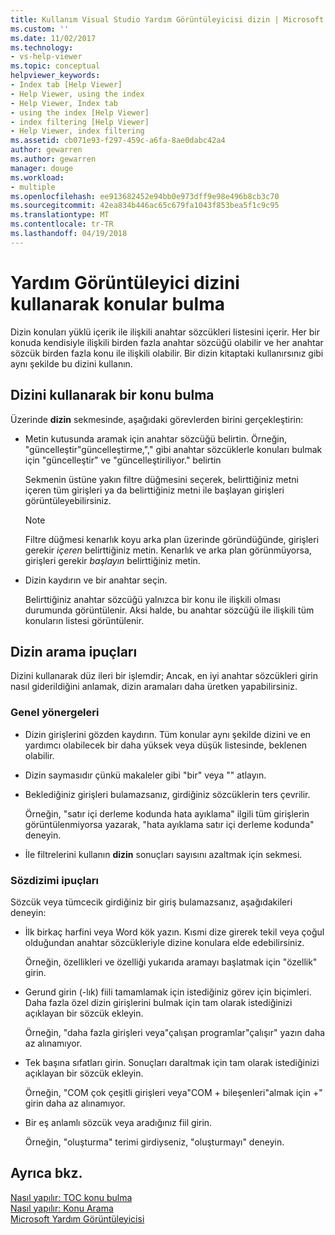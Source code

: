 ```yaml
---
title: Kullanım Visual Studio Yardım Görüntüleyicisi dizin | Microsoft Docs
ms.custom: ''
ms.date: 11/02/2017
ms.technology:
- vs-help-viewer
ms.topic: conceptual
helpviewer_keywords:
- Index tab [Help Viewer]
- Help Viewer, using the index
- Help Viewer, Index tab
- using the index [Help Viewer]
- index filtering [Help Viewer]
- Help Viewer, index filtering
ms.assetid: cb071e93-f297-459c-a6fa-8ae0dabc42a4
author: gewarren
ms.author: gewarren
manager: douge
ms.workload:
- multiple
ms.openlocfilehash: ee913682452e94bb0e973dff9e98e496b8cb3c70
ms.sourcegitcommit: 42ea834b446ac65c679fa1043f853bea5f1c9c95
ms.translationtype: MT
ms.contentlocale: tr-TR
ms.lasthandoff: 04/19/2018
---
```

# <a name="find-topics-by-using-the-help-viewer-index"></a>Yardım Görüntüleyici dizini kullanarak konular bulma
Dizin konuları yüklü içerik ile ilişkili anahtar sözcükleri listesini içerir. Her bir konuda kendisiyle ilişkili birden fazla anahtar sözcüğü olabilir ve her anahtar sözcük birden fazla konu ile ilişkili olabilir. Bir dizin kitaptaki kullanırsınız gibi aynı şekilde bu dizini kullanın.  
  
## <a name="to-find-a-topic-by-using-the-index"></a>Dizini kullanarak bir konu bulma  
Üzerinde **dizin** sekmesinde, aşağıdaki görevlerden birini gerçekleştirin:
  
-   Metin kutusunda aramak için anahtar sözcüğü belirtin. Örneğin, "güncelleştir"güncelleştirme,"," gibi anahtar sözcüklerle konuları bulmak için "güncelleştir" ve "güncelleştiriliyor." belirtin  
  
    Sekmenin üstüne yakın filtre düğmesini seçerek, belirttiğiniz metni içeren tüm girişleri ya da belirttiğiniz metni ile başlayan girişleri görüntüleyebilirsiniz.  
  
    > [!NOTE]
    >  Filtre düğmesi kenarlık koyu arka plan üzerinde göründüğünde, girişleri gerekir _içeren_ belirttiğiniz metin. Kenarlık ve arka plan görünmüyorsa, girişleri gerekir _başlayın_ belirttiğiniz metin.  
  
-   Dizin kaydırın ve bir anahtar seçin.  
  
    Belirttiğiniz anahtar sözcüğü yalnızca bir konu ile ilişkili olması durumunda görüntülenir. Aksi halde, bu anahtar sözcüğü ile ilişkili tüm konuların listesi görüntülenir.

## <a name="index-search-tips"></a>Dizin arama ipuçları  
Dizini kullanarak düz ileri bir işlemdir; Ancak, en iyi anahtar sözcükleri girin nasıl giderildiğini anlamak, dizin aramaları daha üretken yapabilirsiniz.  
  
### <a name="general-guidelines"></a>Genel yönergeleri  
-   Dizin girişlerini gözden kaydırın. Tüm konular aynı şekilde dizini ve en yardımcı olabilecek bir daha yüksek veya düşük listesinde, beklenen olabilir.  
  
-   Dizin saymasıdır çünkü makaleler gibi "bir" veya "" atlayın.  
  
-   Beklediğiniz girişleri bulamazsanız, girdiğiniz sözcüklerin ters çevrilir.  
  
    Örneğin, "satır içi derleme kodunda hata ayıklama" ilgili tüm girişlerin görüntülenmiyorsa yazarak, "hata ayıklama satır içi derleme kodunda" deneyin.  
  
-   İle filtrelerini kullanın **dizin** sonuçları sayısını azaltmak için sekmesi.  
  
### <a name="syntax-tips"></a>Sözdizimi ipuçları  
Sözcük veya tümcecik girdiğiniz bir giriş bulamazsanız, aşağıdakileri deneyin:  
  
-   İlk birkaç harfini veya Word kök yazın. Kısmi dize girerek tekil veya çoğul olduğundan anahtar sözcükleriyle dizine konulara elde edebilirsiniz.  
  
    Örneğin, özellikleri ve özelliği yukarıda aramayı başlatmak için "özellik" girin.  
  
-   Gerund girin (-lık) fiili tamamlamak için istediğiniz görev için biçimleri. Daha fazla özel dizin girişlerini bulmak için tam olarak istediğinizi açıklayan bir sözcük ekleyin.  
  
    Örneğin, "daha fazla girişleri veya"çalışan programlar"çalışır" yazın daha az alınamıyor.  
  
-   Tek başına sıfatları girin. Sonuçları daraltmak için tam olarak istediğinizi açıklayan bir sözcük ekleyin.  
  
    Örneğin, "COM çok çeşitli girişleri veya"COM + bileşenleri"almak için +" girin daha az alınamıyor.  
  
-   Bir eş anlamlı sözcük veya aradığınız fiil girin.  
  
    Örneğin, "oluşturma" terimi girdiyseniz, "oluşturmayı" deneyin. 
  
## <a name="see-also"></a>Ayrıca bkz.
[Nasıl yapılır: TOC konu bulma](../ide/how-to-find-topics-in-the-table-of-contents.md)  
[Nasıl yapılır: Konu Arama](../ide/how-to-search-for-topics.md)  
[Microsoft Yardım Görüntüleyicisi](../ide/microsoft-help-viewer.md)